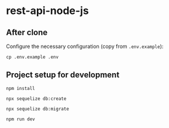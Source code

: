 # rest-api-node-js

## After clone

Configure the necessary configuration (copy from `.env.example`):

```
cp .env.example .env
```

## Project setup for development

```
npm install
```

```
npx sequelize db:create
```

```
npx sequelize db:migrate
```

```
npm run dev
```

